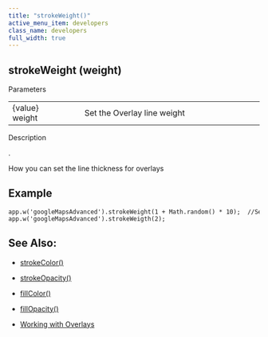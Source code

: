 ```yaml
---
title: "strokeWeight()"
active_menu_item: developers
class_name: developers
full_width: true
---
```



## strokeWeight (weight)

Parameters

<table>
<tr>
<td width="169">
{value} weight

</td>
<td width="17">
</td>
<td width="694">
Set the Overlay line weight

</td>
</tr>
</table>

Description

.

How you can set the line thickness for overlays

## Example

    app.w('googleMapsAdvanced').strokeWeight(1 + Math.random() * 10);  //Set Random Line Weight
    app.w('googleMapsAdvanced').strokeWeigth(2);
   

## See Also:

 - [strokeColor()](strokecolor.htm)

 - [strokeOpacity()](strokeopacity.htm)

 - [fillColor()](fillcolor.htm)

 - [fillOpacity()](fillopacity.htm)

 - [Working with Overlays](../../../../product-guide/advanced-important-widgets/google-v3-maps-widget/working-with-overlays/index.htm)

